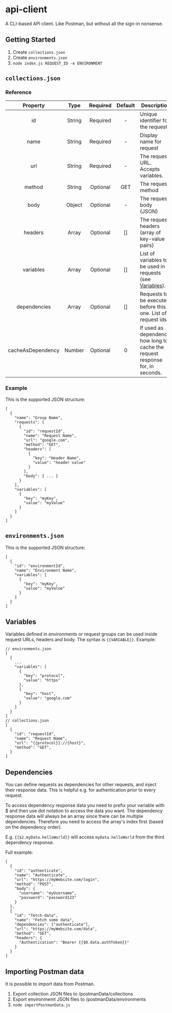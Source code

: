 # api-client

A CLI-based API client. Like Postman, but without all the sign-in nonsense.

## Getting Started

1. Create `collections.json`
2. Create `environments.json`
3. `node index.js REQUEST_ID -e ENVIRONMENT`

## `collections.json`

### Reference

|      Property     |  Type  | Required | Default | Description                                                                    | Example                                                  |
|:-----------------:|:------:|:--------:|:-------:|--------------------------------------------------------------------------------|----------------------------------------------------------|
|                id | String | Required |    -    | Unique identifier for the request                                              | requestId1                                               |
|              name | String | Required |    -    | Display name for request                                                       | My Request                                               |
|               url | String | Required |    -    | The request URL. Accepts variables.                                            | https://google.com                                       |
|            method | String | Optional |   GET   | The request method                                                             | POST                                                     |
|              body | Object | Optional |    -    | The request body (JSON)                                                        | { "username": "test@mail.com" }                          |
|           headers |  Array | Optional |    []   | The request headers (array of key-value pairs)                                 | [{ "key": "Content-Type", "value": "application/json" }] |
|         variables |  Array | Optional |    []   | List of variables to be used in requests (see [Variables](#variables)).        | [{ "key": "host", "value": "google.com" }]               |
|      dependencies |  Array | Optional |    []   | Requests to be executed before this one. List of request ids.                  | ["requestId1", "requestId2"]                             |
| cacheAsDependency | Number | Optional |    0    | If used as dependency, how long to cache the request response for, in seconds. | 3600                                                     |

### Example

This is the supported JSON structure:
```
[
  {
    "name": "Group Name",
    "requests": [
      {
        "id": "requestId",
        "name": "Request Name",
        "url": "google.com",
        "method": "GET",
        "headers": [
          {
            "key": "Header Name",
            "value": "header value"
          }
        ],
        "body": { ... }
      }
    ],
    "variables": [
      {
        "key": "myKey",
        "value": "myValue"
      }
    ]
  }
]
```
## `environments.json`

This is the supported JSON structure:
```
[
  {
    "id": "environmentId",
    "name": "Environment Name",
    "variables": [
      {
        "key": "myKey",
        "value": "myValue"
      }
    ]
  }
]
```

## Variables

Variables defined in environments or request groups can be used inside request URLs, headers and body. The syntax is `{{VARIABLE}}`.
Example:
```
// environments.json
[
  {
    ...
    "variables": [
      {
        "key": "protocol",
        "value": "https"
      },
      {
        "key": "host",
        "value": "google.com"
      }
    ]
  }
]
// collections.json
[
  {
    "id": "requestId",
    "name": "Request Name",
    "url": "{{protocol}}://{host}",
    "method": "GET",
  }
]
```

## Dependencies

You can define requests as dependencies for other requests, and inject their response data. This is helpful e.g. for authentication prior to every request.

To access dependency response data you need to prefix your variable with $ and then use dot notation to access the data you want.
The dependency response data will always be an array since there can be multiple dependencies. Therefore you need to access the array's index first (based on the dependency order).

E.g. `{{$2.myData.helloWorld}}` will access `myData.helloWorld` from the third dependency response.

Full example:
```
[
  {
    "id": "authenticate",
    "name": "Authenticate",
    "url": "https://myWebsite.com/login",
    "method": "POST",
    "body": {
      "username": "myUsername",
      "password": "password123"
    }
  },
  {
    "id": "fetch-data",
    "name": "Fetch some data",
    "dependencies": ["authenticate"],
    "url": "https://myWebsite.com/data",
    "method": "GET",
    "headers": {
      "Authentication": "Bearer {{$0.data.authToken}}"
    }
  }
]
```

## Importing Postman data

It is possible to import data from Postman.
1. Export collection JSON files to /postmanData/collections
2. Export environmemt JSON files to /postmanData/environments
3. `node importPostmanData.js`